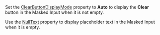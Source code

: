 Set the [ClearButtonDisplayMode](https://docs.devexpress.com/Blazor/DevExpress.Blazor.Base.DxMaskedInput-1.ClearButtonDisplayMode) property to **Auto** to display the **Clear** button in the Masked Input when it is not empty.

Use the [NullText](https://docs.devexpress.com/Blazor/DevExpress.Blazor.Base.DxMaskedInput-1.NullText) property to display placeholder text in the Masked Input when it is empty.
